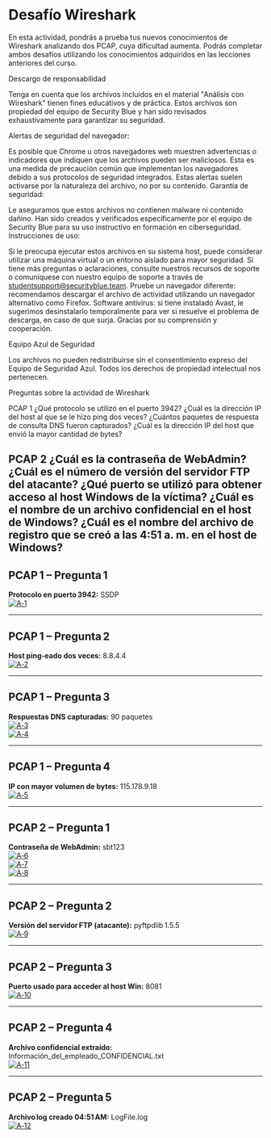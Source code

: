 # Desafío Wireshark

 

En esta actividad, pondrás a prueba tus nuevos conocimientos de Wireshark analizando dos PCAP, cuya dificultad aumenta. Podrás completar ambos desafíos utilizando los conocimientos adquiridos en las lecciones anteriores del curso.

Descargo de responsabilidad

Tenga en cuenta que los archivos incluidos en el material "Análisis con Wireshark" tienen fines educativos y de práctica. Estos archivos son propiedad del equipo de Security Blue y han sido revisados exhaustivamente para garantizar su seguridad.

Alertas de seguridad del navegador:

Es posible que Chrome u otros navegadores web muestren advertencias o indicadores que indiquen que los archivos pueden ser maliciosos. Esta es una medida de precaución común que implementan los navegadores debido a sus protocolos de seguridad integrados. Estas alertas suelen activarse por la naturaleza del archivo, no por su contenido.
Garantía de seguridad:

Le aseguramos que estos archivos no contienen malware ni contenido dañino. Han sido creados y verificados específicamente por el equipo de Security Blue para su uso instructivo en formación en ciberseguridad.
Instrucciones de uso:

Si le preocupa ejecutar estos archivos en su sistema host, puede considerar utilizar una máquina virtual o un entorno aislado para mayor seguridad.
Si tiene más preguntas o aclaraciones, consulte nuestros recursos de soporte o comuníquese con nuestro equipo de soporte a través de studentsupport@securityblue.team.
Pruebe un navegador diferente: recomendamos descargar el archivo de actividad utilizando un navegador alternativo como Firefox.
Software antivirus: si tiene instalado Avast, le sugerimos desinstalarlo temporalmente para ver si resuelve el problema de descarga, en caso de que surja.
Gracias por su comprensión y cooperación.

Equipo Azul de Seguridad


 

Los archivos no pueden redistribuirse sin el consentimiento expreso del Equipo de Seguridad Azul. Todos los derechos de propiedad intelectual nos pertenecen.

 

 

 

Preguntas sobre la actividad de Wireshark
 

PCAP 1
¿Qué protocolo se utilizó en el puerto 3942?
¿Cuál es la dirección IP del host al que se le hizo ping dos veces?
¿Cuántos paquetes de respuesta de consulta DNS fueron capturados?
¿Cuál es la dirección IP del host que envió la mayor cantidad de bytes?
 

PCAP 2
¿Cuál es la contraseña de WebAdmin?
¿Cuál es el número de versión del servidor FTP del atacante?
¿Qué puerto se utilizó para obtener acceso al host Windows de la víctima?
¿Cuál es el nombre de un archivo confidencial en el host de Windows?
¿Cuál es el nombre del archivo de registro que se creó a las 4:51 a. m. en el host de Windows?
---

## PCAP 1 – Pregunta 1  
**Protocolo en puerto 3942:** SSDP  
[![A‑1](Imagenes/A1.jpg)](https://raw.githubusercontent.com/nicosotomayor/Wireshark-Challenge/main/Imagenes/A1.jpg)

---

## PCAP 1 – Pregunta 2  
**Host ping‑eado dos veces:** 8.8.4.4  
[![A‑2](Imagenes/A2.jpg)](https://raw.githubusercontent.com/nicosotomayor/Wireshark-Challenge/main/Imagenes/A2.jpg)

---

## PCAP 1 – Pregunta 3  
**Respuestas DNS capturadas:** 90 paquetes  
[![A‑3](Imagenes/A3.jpg)](https://raw.githubusercontent.com/nicosotomayor/Wireshark-Challenge/main/Imagenes/A3.jpg)  
[![A‑4](Imagenes/A4.jpg)](https://raw.githubusercontent.com/nicosotomayor/Wireshark-Challenge/main/Imagenes/A4.jpg)

---

## PCAP 1 – Pregunta 4  
**IP con mayor volumen de bytes:** 115.178.9.18  
[![A‑5](Imagenes/A5.jpg)](https://raw.githubusercontent.com/nicosotomayor/Wireshark-Challenge/main/Imagenes/A5.jpg)

---

## PCAP 2 – Pregunta 1  
**Contraseña de WebAdmin:** sbt123  
[![A‑6](Imagenes/A6.jpg)](https://raw.githubusercontent.com/nicosotomayor/Wireshark-Challenge/main/Imagenes/A6.jpg)  
[![A‑7](Imagenes/A7.jpg)](https://raw.githubusercontent.com/nicosotomayor/Wireshark-Challenge/main/Imagenes/A7.jpg)  
[![A‑8](Imagenes/A8.jpg)](https://raw.githubusercontent.com/nicosotomayor/Wireshark-Challenge/main/Imagenes/A8.jpg)

---

## PCAP 2 – Pregunta 2  
**Versión del servidor FTP (atacante):** pyftpdlib 1.5.5  
[![A‑9](Imagenes/A9.jpg)](https://raw.githubusercontent.com/nicosotomayor/Wireshark-Challenge/main/Imagenes/A9.jpg)

---

## PCAP 2 – Pregunta 3  
**Puerto usado para acceder al host Win:** 8081  
[![A‑10](Imagenes/A10.jpg)](https://raw.githubusercontent.com/nicosotomayor/Wireshark-Challenge/main/Imagenes/A10.jpg)

---

## PCAP 2 – Pregunta 4  
**Archivo confidencial extraído:** Información_del_empleado_CONFIDENCIAL.txt  
[![A‑11](Imagenes/A11.jpg)](https://raw.githubusercontent.com/nicosotomayor/Wireshark-Challenge/main/Imagenes/A11.jpg)

---

## PCAP 2 – Pregunta 5  
**Archivo log creado 04:51 AM:** LogFile.log  
[![A‑12](Imagenes/A12.jpg)](https://raw.githubusercontent.com/nicosotomayor/Wireshark-Challenge/main/Imagenes/A12.jpg)
